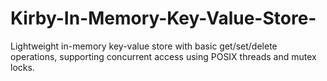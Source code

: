 # Kirby-In-Memory-Key-Value-Store-
Lightweight in-memory key-value store with basic get/set/delete operations, supporting concurrent access using POSIX threads and mutex locks.
